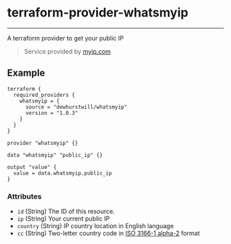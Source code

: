 # terraform-provider-whatsmyip
---

A terraform provider to get your public IP

> Service provided by [myip.com](https://www.myip.com/)


## Example

```hcl
terraform {
  required_providers {
    whatsmyip = {
      source = "dewhurstwill/whatsmyip"
      version = "1.0.3"
    }
  }
}

provider "whatsmyip" {}

data "whatsmyip" "public_ip" {}

output "value" {
  value = data.whatsmyip.public_ip
}
```

### Attributes

- `id` (String) The ID of this resource.
- `ip` (String) Your current public IP
- `country` (String) IP country location in English language
- `cc` (String) Two-letter country code in [ISO 3166-1 alpha-2](https://en.wikipedia.org/wiki/ISO_3166-1_alpha-2) format

